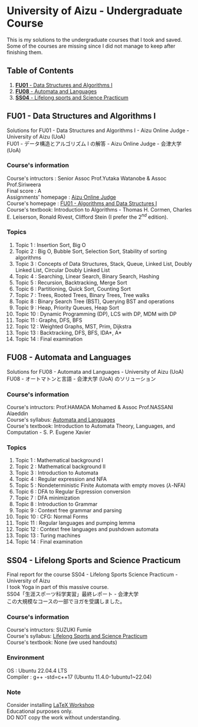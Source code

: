 # University of Aizu - Undergraduate Course #
This is my solutions to the undergraduate courses that I took and saved. Some of the courses are missing since I did not manage to keep after finishing them.

## Table of Contents
1. [**FU01** - Data Structures and Algorithms I](#fu01---data-structures-and-algorithms-i)
2. [**FU08** - Automata and Languages](#fu08---automata-and-languages)
3. [**SS04** - Lifelong sports and Science Practicum](#ss04---lifelong-sports-and-science-practicum)

## FU01 - Data Structures and Algorithms I ##
Solutions for FU01 - Data Structures and Algorithms I - Aizu Online Judge - University of Aizu (UoA)<br />
FU01 - データ構造とアルゴリズム I の解答 - Aizu Online Judge - 会津大学 (UoA)<br />

### Course's information
Course's intructors : Senior Assoc Prof.Yutaka Watanobe & Assoc Prof.Siriweera <br />
Final score : A <br />
Assignments' homepage : [Aizu Online Judge](https://onlinejudge.u-aizu.ac.jp/courses/lesson/1/ALDS1/all) <br />
Course's homepage : [FU01 - Algorithms and Data Structures I](https://u-aizu.ac.jp/course/alg1/) <br />
Course's textbook: Introduction to Algorithms - Thomas H. Cormen, Charles E. Leiserson, Ronald Rivest, Clifford Stein (I prefer the $2^{nd}$ edition).

### Topics
1. Topic 1 : Insertion Sort, Big O
2. Topic 2 : Big O, Bubble Sort, Selection Sort, Stability of sorting algorithms
3. Topic 3 : Concepts of Data Structures, Stack, Queue, Linked List, Doubly Linked List, Circular Doubly Linked List
4. Topic 4 : Searching, Linear Search, Binary Search, Hashing
5. Topic 5 : Recursion, Backtracking, Merge Sort
6. Topic 6 : Partitioning, Quick Sort, Counting Sort
7. Topic 7 : Trees, Rooted Trees, Binary Trees, Tree walks
8. Topic 8 : Binary Search Tree (BST), Querying BST and operations
9. Topic 9 : Heap, Priority Queues, Heap Sort
10. Topic 10 : Dynamic Programming (DP), LCS with DP, MDM with DP
11. Topic 11 : Graphs, DFS, BFS
12. Topic 12 : Weighted Graphs, MST, Prim, Dijkstra
13. Topic 13 : Backtracking, DFS, BFS, IDA*, A*
14. Topic 14 : Final examination

## FU08 - Automata and Languages ##
Solutions for FU08 - Automata and Languages - University of Aizu (UoA)
FU08 - オートマトンと言語 - 会津大学 (UoA) のソリューション<br />

### Course's information ###
Course's intructors: Prof.HAMADA Mohamed & Assoc Prof.NASSANI Alaeddin <br />
Course's syllabus: [Automata and Languages](https://web-ext.u-aizu.ac.jp/official/curriculum/syllabus/2024_1_E_013.html#SS12396 ) <br />
Course's textbook: Introduction to Automata Theory, Languages, and Computation - S. P. Eugene Xavier

### Topics ###
1. Topic 1 : Mathematical background I
2. Topic 2 : Mathematical background II
3. Topic 3 : Introduction to Automata
4. Topic 4 : Regular expression and NFA
5. Topic 5 : Nondeterministic Finite Automata with empty moves ($\lambda$-NFA)
6. Topic 6 : DFA to Regular Expression conversion
7. Topic 7 : DFA minimization
8. Topic 8 : Introduction to Grammar
9. Topic 9 : Context free grammar and parsing
10. Topic 10 : CFG: Normal Forms
11. Topic 11 : Regular languages and pumping lemma
12. Topic 12 : Context free languages and pushdown automata
13. Topic 13 : Turing machines
14. Topic 14 : Final examination

## SS04 - Lifelong Sports and Science Practicum ##
Final report for the course SS04 - Lifelong Sports Science Practicum - University of Aizu <br />
I took Yoga in part of this massive course. <br />
SS04「生涯スポーツ科学実習」最終レポート - 会津大学 <br />
この大規模なコースの一部でヨガを受講しました。

### Course's information ###
Course's intructors: SUZUKI Fumie<br />
Course's syllabus: [Lifelong Sports and Science Practicum](https://web-ext.u-aizu.ac.jp/official/curriculum/syllabus/2024_1_E_002.html#SS11630) <br />
Course's textbook: None (we used handouts)

### Environment ###
OS : Ubuntu 22.04.4 LTS <br />
Compiler : g++ -std=c++17 (Ubuntu 11.4.0-1ubuntu1~22.04) <br />

### Note ###
Consider installing [LaTeX Workshop](https://marketplace.visualstudio.com/items?itemName=James-Yu.latex-workshop) <br />
Educational purposes only. <br />
DO NOT copy the work without understanding.
